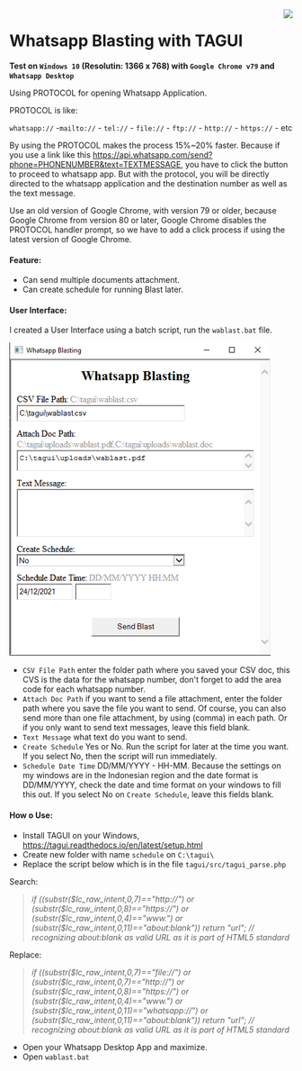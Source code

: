 <img src="https://1.tilyanpristka.id/images/tP-logo-rounded.png" height="111" align="right">

# Whatsapp Blasting with TAGUI

**Test on `Windows 10` (Resolutin: 1366 x 768) with `Google Chrome v79` and `Whatsapp Desktop`**


Using PROTOCOL for opening Whatsapp Application.

PROTOCOL is like:

`whatsapp://` -`mailto://` - `tel://` - `file://` - `ftp://` - `http://` - `https://` - etc

By using the PROTOCOL makes the process 15%~20% faster.
Because if you use a link like this https://api.whatsapp.com/send?phone=PHONENUMBER&text=TEXTMESSAGE, you have to click the button to proceed to whatsapp app.
But with the protocol, you will be directly directed to the whatsapp application and the destination number as well as the text message.

Use an old version of Google Chrome, with version 79 or older, because Google Chrome from version 80 or later, Google Chrome disables the PROTOCOL handler prompt, so we have to add a click process if using the latest version of Google Chrome.

#### Feature:
- Can send multiple documents attachment.
- Can create schedule for running Blast later.


#### User Interface:
I created a User Interface using a batch script, run the `wablast.bat` file.

![ui_wablast](https://raw.githubusercontent.com/ardyan69/wa/main/imgs/ui_wablast.png)

- `CSV File Path` enter the folder path where you saved your CSV doc, this CVS is the data for the whatsapp number, don't forget to add the area code for each whatsapp number.
- `Attach Doc Path` if you want to send a file attachment, enter the folder path where you save the file you want to send. Of course, you can also send more than one file attachment, by using (comma) in each path. Or if you only want to send text messages, leave this field blank.
- `Text Message` what text do you want to send.
- `Create Schedule` Yes or No. Run the script for later at the time you want. If you select No, then the script will run immediately.
- `Schedule Date Time` DD/MM/YYYY - HH-MM. Because the settings on my windows are in the Indonesian region and the date format is DD/MM/YYYY, check the date and time format on your windows to fill this out. If you select No on `Create Schedule`, leave this fields blank.

#### How o Use:
- Install TAGUI on your Windows, https://tagui.readthedocs.io/en/latest/setup.html
- Create new folder with name `schedule` on `C:\tagui\`
- Replace the script below which is in the file `tagui/src/tagui_parse.php`

Search:
>_if ((substr($lc_raw_intent,0,7)=="http://") or (substr($lc_raw_intent,0,8)=="https://") or (substr($lc_raw_intent,0,4)=="www.") or (substr($lc_raw_intent,0,11)=="about:blank")) return "url"; // recognizing about:blank as valid URL as it is part of HTML5 standard_

Replace:
>_if ((substr($lc_raw_intent,0,7)=="file://") or (substr($lc_raw_intent,0,7)=="http://") or (substr($lc_raw_intent,0,8)=="https://") or (substr($lc_raw_intent,0,4)=="www.") or (substr($lc_raw_intent,0,11)=="whatsapp://") or (substr($lc_raw_intent,0,11)=="about:blank")) return "url"; // recognizing about:blank as valid URL as it is part of HTML5 standard_
- Open your Whatsapp Desktop App and maximize.
- Open `wablast.bat`
